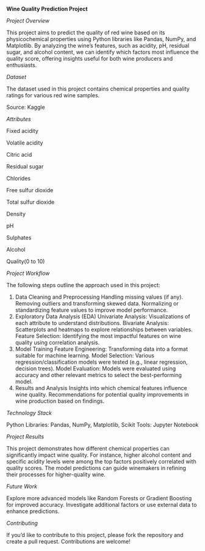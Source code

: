 **Wine Quality Prediction Project**


*Project Overview*

This project aims to predict the quality of red wine based on its physicochemical properties using Python libraries like Pandas, NumPy, and Matplotlib. By analyzing the wine’s features, such as acidity, pH, residual sugar, and alcohol content, we can identify which factors most influence the quality score, offering insights useful for both wine producers and enthusiasts.

*Dataset*

The dataset used in this project contains chemical properties and quality ratings for various red wine samples.

Source: Kaggle

*Attributes*

Fixed acidity

Volatile acidity

Citric acid

Residual sugar

Chlorides

Free sulfur dioxide

Total sulfur dioxide

Density

pH

Sulphates

Alcohol

Quality(0 to 10)


*Project Workflow*

The following steps outline the approach used in this project:

1. Data Cleaning and Preprocessing
Handling missing values (if any).
Removing outliers and transforming skewed data.
Normalizing or standardizing feature values to improve model performance.
2. Exploratory Data Analysis (EDA)
Univariate Analysis: Visualizations of each attribute to understand distributions.
Bivariate Analysis: Scatterplots and heatmaps to explore relationships between variables.
Feature Selection: Identifying the most impactful features on wine quality using correlation analysis.
3. Model Training
Feature Engineering: Transforming data into a format suitable for machine learning.
Model Selection: Various regression/classification models were tested (e.g., linear regression, decision trees).
Model Evaluation: Models were evaluated using accuracy and other relevant metrics to select the best-performing model.
4. Results and Analysis
Insights into which chemical features influence wine quality.
Recommendations for potential quality improvements in wine production based on findings.


*Technology Stack*

Python Libraries: Pandas, NumPy, Matplotlib, Scikit
Tools: Jupyter Notebook


*Project Results*


This project demonstrates how different chemical properties can significantly impact wine quality. For instance, higher alcohol content and specific acidity levels were among the top factors positively correlated with quality scores. The model predictions can guide winemakers in refining their processes for higher-quality wine.


*Future Work*


Explore more advanced models like Random Forests or Gradient Boosting for improved accuracy.
Investigate additional factors or use external data to enhance predictions.


*Contributing*


If you’d like to contribute to this project, please fork the repository and create a pull request. Contributions are welcome!
